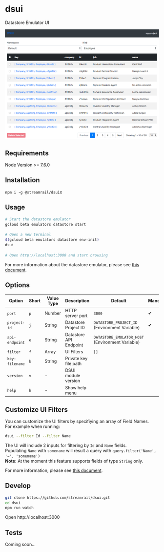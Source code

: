 # dsui
Datastore Emulator UI

<img src="/docs/example.png" alt="DSUI example screenshot"/>

## Requirements
Node Version >= 7.6.0

## Installation
`npm i -g @streamrail/dsui`x

## Usage
```bash
# Start the datastore emulator
gcloud beta emulators datastore start

# Open a new terminal
$(gcloud beta emulators datastore env-init)
dsui

# Open http://localhost:3000 and start browsing
```

For more information about the datastore emulator, please see [this document](https://cloud.google.com/datastore/docs/tools/datastore-emulator#setting_environment_variables).

## Options

| Option            | Short | Value Type        | Description            | Default                                          | Mandatory |
|-------------------|-------|-------------------|------------------------|--------------------------------------------------|-----------|
| `port`            | `p`   | Number            | HTTP server port       | `3000`                                           | ✔         |
| `project-id`      | `j`   | String            | Datastore Project ID   | `DATASTORE_PROJECT_ID` (Environment Variable)    | ✔         |
| `api-endpoint`    | `e`   | String            | Datastore API Endpoint | `DATASTORE_EMULATOR_HOST` (Environment Variable) |           |
| `filter`          | `f`   | Array<String>     | UI Filters             | `[]`                                             |           |
| `key-filename`    | `k`   | String            | Private key file path  |                                                  |           |
| `version`         | `v`   | -                 | DSUI module version    |                                                  |           |
| `help`            | `h`   | -                 | Show help menu         |                                                  |           |

## Customize UI Filters
You can customize the UI filters by specifiying an array of Field Names.   
For example when running:
```bash
dsui --filter Id --filter Name
```
The UI will include 2 inputs for filtering by `Id` and `Name` fields.  
Populating `Name` with `somename` will result a query with `query.filter('Name', '=', 'somename')`  
**Note:** At the moment this feature supports fields of type `String` only. 


For more information, please see [this document](https://cloud.google.com/datastore/docs/tools/datastore-emulator#setting_environment_variables).

## Develop
```bash
git clone https://github.com/streamrail/dsui.git
cd dsui
npm run watch
```
Open http://localhost:3000

## Tests
Coming soon...